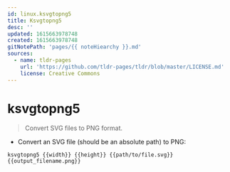 ```yaml
---
id: linux.ksvgtopng5
title: Ksvgtopng5
desc: ''
updated: 1615663978748
created: 1615663978748
gitNotePath: 'pages/{{ noteHiearchy }}.md'
sources:
  - name: tldr-pages
    url: 'https://github.com/tldr-pages/tldr/blob/master/LICENSE.md'
    license: Creative Commons
---
```

# ksvgtopng5

> Convert SVG files to PNG format.

- Convert an SVG file (should be an absolute path) to PNG:

`ksvgtopng5 {{width}} {{height}} {{path/to/file.svg}} {{output_filename.png}}`

